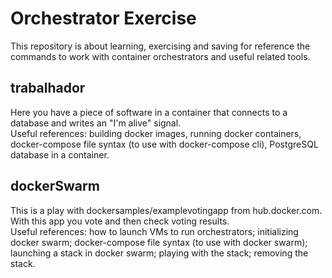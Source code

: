 # Orchestrator Exercise
This repository is about learning, exercising and saving for reference the commands to work with container orchestrators and useful related tools. 

## trabalhador
Here you have a piece of software in a container that connects to a database and writes an "I'm alive" signal.  
Useful references: building docker images, running docker containers, docker-compose file syntax (to use with docker-compose cli), PostgreSQL database in a container.  

## dockerSwarm
This is a play with dockersamples/examplevotingapp from hub.docker.com. With this app you vote and then check voting results.  
Useful references: how to launch VMs to run orchestrators; initializing docker swarm; docker-compose file syntax (to use with docker swarm); launching a stack in docker swarm; playing with the stack; removing the stack.  

